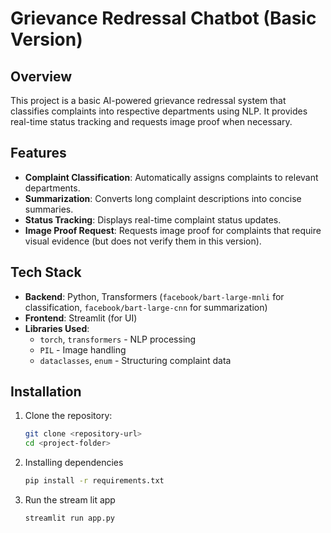# Grievance Redressal Chatbot (Basic Version)

## Overview
This project is a basic AI-powered grievance redressal system that classifies complaints into respective departments using NLP. It provides real-time status tracking and requests image proof when necessary.

## Features
- **Complaint Classification**: Automatically assigns complaints to relevant departments.
- **Summarization**: Converts long complaint descriptions into concise summaries.
- **Status Tracking**: Displays real-time complaint status updates.
- **Image Proof Request**: Requests image proof for complaints that require visual evidence (but does not verify them in this version).

## Tech Stack
- **Backend**: Python, Transformers (`facebook/bart-large-mnli` for classification, `facebook/bart-large-cnn` for summarization)
- **Frontend**: Streamlit (for UI)
- **Libraries Used**:
  - `torch`, `transformers` - NLP processing
  - `PIL` - Image handling
  - `dataclasses`, `enum` - Structuring complaint data

## Installation
1. Clone the repository:
   ```bash
   git clone <repository-url>
   cd <project-folder>
2. Installing dependencies
   ```bash
   pip install -r requirements.txt
3. Run the stream lit app
   ```bash
   streamlit run app.py 
